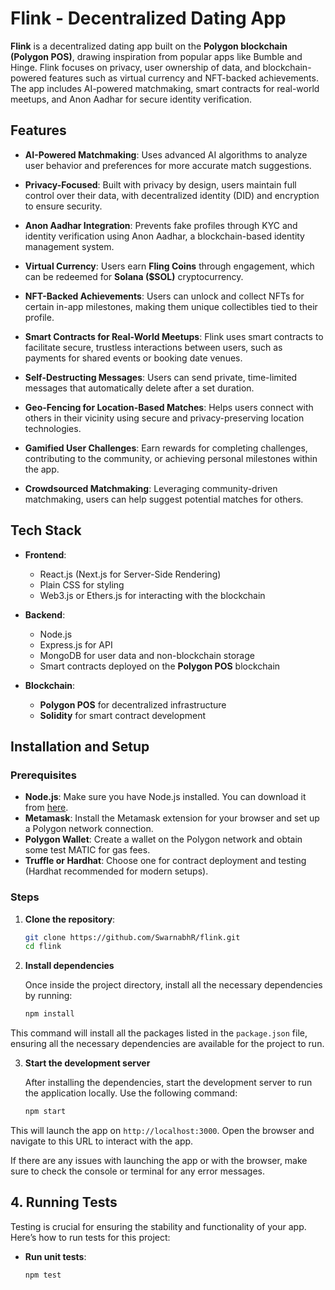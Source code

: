 # Flink - Decentralized Dating App

**Flink** is a decentralized dating app built on the **Polygon blockchain (Polygon POS)**, drawing inspiration from popular apps like Bumble and Hinge. Flink focuses on privacy, user ownership of data, and blockchain-powered features such as virtual currency and NFT-backed achievements. The app includes AI-powered matchmaking, smart contracts for real-world meetups, and Anon Aadhar for secure identity verification.

## Features

- **AI-Powered Matchmaking**: Uses advanced AI algorithms to analyze user behavior and preferences for more accurate match suggestions.
  
- **Privacy-Focused**: Built with privacy by design, users maintain full control over their data, with decentralized identity (DID) and encryption to ensure security.
  
- **Anon Aadhar Integration**: Prevents fake profiles through KYC and identity verification using Anon Aadhar, a blockchain-based identity management system.
  
- **Virtual Currency**: Users earn **Fling Coins** through engagement, which can be redeemed for **Solana ($SOL)** cryptocurrency.
  
- **NFT-Backed Achievements**: Users can unlock and collect NFTs for certain in-app milestones, making them unique collectibles tied to their profile.
  
- **Smart Contracts for Real-World Meetups**: Flink uses smart contracts to facilitate secure, trustless interactions between users, such as payments for shared events or booking date venues.
  
- **Self-Destructing Messages**: Users can send private, time-limited messages that automatically delete after a set duration.
  
- **Geo-Fencing for Location-Based Matches**: Helps users connect with others in their vicinity using secure and privacy-preserving location technologies.
  
- **Gamified User Challenges**: Earn rewards for completing challenges, contributing to the community, or achieving personal milestones within the app.
  
- **Crowdsourced Matchmaking**: Leveraging community-driven matchmaking, users can help suggest potential matches for others.

## Tech Stack

- **Frontend**: 
  - React.js (Next.js for Server-Side Rendering)
  - Plain CSS for styling
  - Web3.js or Ethers.js for interacting with the blockchain

- **Backend**:
  - Node.js
  - Express.js for API
  - MongoDB for user data and non-blockchain storage
  - Smart contracts deployed on the **Polygon POS** blockchain

- **Blockchain**:
  - **Polygon POS** for decentralized infrastructure
  - **Solidity** for smart contract development
 
## Installation and Setup

### Prerequisites

- **Node.js**: Make sure you have Node.js installed. You can download it from [here](https://nodejs.org/).
- **Metamask**: Install the Metamask extension for your browser and set up a Polygon network connection.
- **Polygon Wallet**: Create a wallet on the Polygon network and obtain some test MATIC for gas fees.
- **Truffle or Hardhat**: Choose one for contract deployment and testing (Hardhat recommended for modern setups).

### Steps

1. **Clone the repository**:

   ```bash
   git clone https://github.com/SwarnabhR/flink.git
   cd flink
2. **Install dependencies**

   Once inside the project directory, install all the necessary dependencies by running:

   ```bash
   npm install
This command will install all the packages listed in the `package.json` file, ensuring all the necessary dependencies are available for the project to run.

3. **Start the development server**

   After installing the dependencies, start the development server to run the application locally. Use the following command:

   ```bash
   npm start
This will launch the app on `http://localhost:3000`. Open the browser and navigate to this URL to interact with the app.

If there are any issues with launching the app or with the browser, make sure to check the console or terminal for any error messages.

## 4. Running Tests

Testing is crucial for ensuring the stability and functionality of your app. Here’s how to run tests for this project:

- **Run unit tests**:

  ```bash
  npm test
